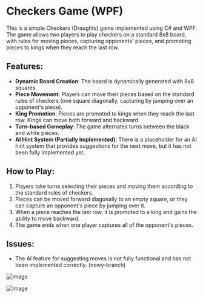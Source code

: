 # Checkers Game (WPF)

This is a simple Checkers (Draughts) game implemented using C# and WPF. The game allows two players to play checkers on a standard 8x8 board, with rules for moving pieces, capturing opponents' pieces, and promoting pieces to kings when they reach the last row.

## Features:
- **Dynamic Board Creation**: The board is dynamically generated with 8x8 squares.
- **Piece Movement**: Players can move their pieces based on the standard rules of checkers (one square diagonally, capturing by jumping over an opponent's piece).
- **King Promotion**: Pieces are promoted to kings when they reach the last row. Kings can move both forward and backward.
- **Turn-based Gameplay**: The game alternates turns between the black and white pieces.
- **AI Hint System (Partially Implemented)**: There is a placeholder for an AI hint system that provides suggestions for the next move, but it has not been fully implemented yet.

## How to Play:
1. Players take turns selecting their pieces and moving them according to the standard rules of checkers.
2. Pieces can be moved forward diagonally to an empty square, or they can capture an opponent's piece by jumping over it.
3. When a piece reaches the last row, it is promoted to a king and gains the ability to move backward.
4. The game ends when one player captures all of the opponent's pieces.

## Issues:
- The AI feature for suggesting moves is not fully functional and has not been implemented correctly.
(nowy-branch)

![image](https://github.com/user-attachments/assets/c4a543d8-a209-47f5-b15c-8838cdbd13b4)

![image](https://github.com/user-attachments/assets/7d0506ae-e190-430e-8333-1e830a551e3b)
